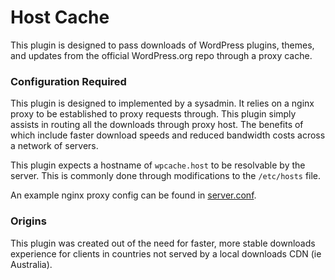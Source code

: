 # Host Cache

This plugin is designed to pass downloads of WordPress plugins, themes, and updates from the official WordPress.org repo through a proxy cache.

### Configuration Required

This plugin is designed to implemented by a sysadmin. It relies on a nginx proxy to be established to proxy requests through. This plugin simply assists in routing all the downloads through proxy host. The benefits of which include faster download speeds and reduced bandwidth costs across a network of servers.

This plugin expects a hostname of `wpcache.host` to be resolvable by the server. This is commonly done through modifications to the `/etc/hosts` file.

An example nginx proxy config can be found in [server.conf](https://github.com/ctalkington/host-cache/blob/master/server.conf).

### Origins

This plugin was created out of the need for faster, more stable downloads experience for clients in countries not served by a local downloads CDN (ie Australia).